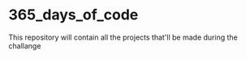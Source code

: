 # 365_days_of_code
This repository will contain all the projects that'll be made during the challange
